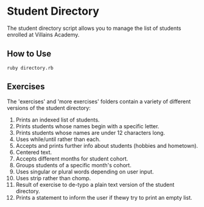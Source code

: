 # Student Directory #

The student directory script allows you to manage the list of students enrolled at Villains Academy.

## How to Use ##


```shell
ruby directory.rb
```

## Exercises ##

The 'exercises' and 'more exercises' folders contain a variety of different versions of the student directory:

1. Prints an indexed list of students.
2. Prints students whose names begin with a specific letter.
3. Prints students whose names are under 12 characters long.
4. Uses while/until rather than each.
5. Accepts and prints further info about students (hobbies and hometown).
6. Centered text.
7. Accepts different months for student cohort.
8. Groups students of a specific month's cohort.
9. Uses singular or plural words depending on user input.
10. Uses strip rather than chomp.
11. Result of exercise to de-typo a plain text version of the student directory.
12. Prints a statement to inform the user if thewy try to print an empty list.
